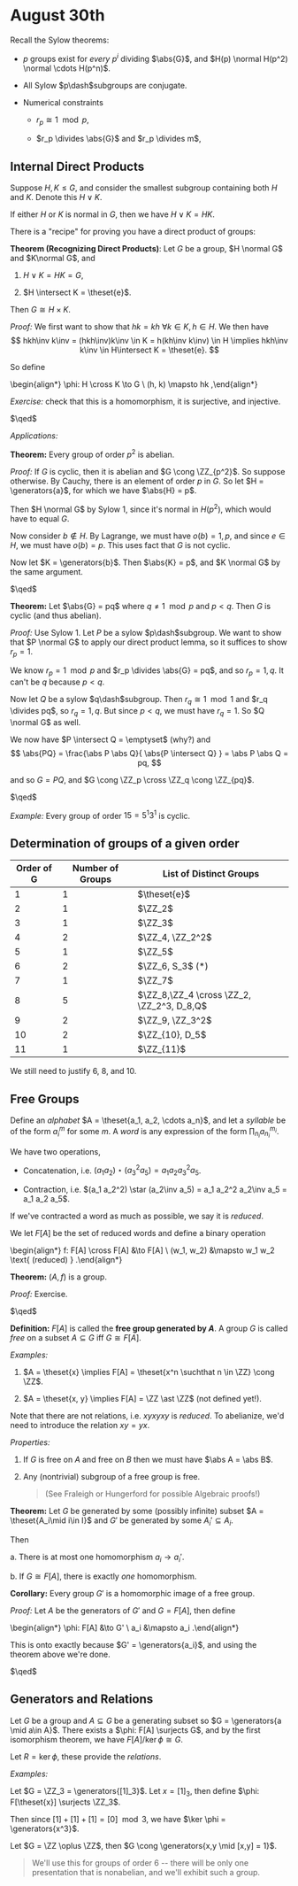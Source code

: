 # August 30th

Recall the Sylow theorems:

- $p$ groups exist for *every* $p^i$ dividing $\abs{G}$, and $H(p) \normal H(p^2) \normal \cdots H(p^n)$.

- All Sylow $p\dash$subgroups are conjugate.

- Numerical constraints

  - $r_p \cong 1 \mod p$,

  - $r_p \divides \abs{G}$ and $r_p \divides m$,

## Internal Direct Products

Suppose $H, K \leq G$, and consider the smallest subgroup containing both $H$ and $K$.
Denote this $H \vee K$.

If either $H$ or $K$ is normal in $G$, then we have $H\vee K = HK$.

There is a "recipe" for proving you have a direct product of groups:

**Theorem (Recognizing Direct Products)**:
Let $G$ be a group, $H \normal G$ and $K\normal G$, and

1. $H\vee K = HK = G$,

2. $H \intersect K = \theset{e}$.

Then $G \cong H \times K$.

*Proof:*
We first want to show that $hk = kh ~\forall k\in K, h\in H$.
We then have
$$
hkh\inv k\inv = (hkh\inv)k\inv \in K = h(kh\inv k\inv) \in H \implies hkh\inv k\inv \in H\intersect K = \theset{e}.
$$

So define

\begin{align*}
\phi: H \cross K \to G \\
(h, k) \mapsto hk
,\end{align*}

*Exercise:* check that this is a homomorphism, it is surjective, and injective.

$\qed$

*Applications:*

**Theorem:**
Every group of order $p^2$ is abelian.

*Proof:*
If $G$ is cyclic, then it is abelian and $G \cong \ZZ_{p^2}$.
So suppose otherwise. By Cauchy, there is an element of order $p$ in $G$.
So let $H = \generators{a}$, for which we have $\abs{H} = p$.

Then $H \normal G$ by Sylow 1, since it's normal in $H(p^2)$, which would have to equal $G$.

Now consider $b\not\in H$. By Lagrange, we must have $o(b) = 1, p$, and since $e\in H$, we must have $o(b) = p$.
This uses fact that $G$ is not cyclic.

Now let $K = \generators{b}$.
Then $\abs{K} = p$, and $K \normal G$ by the same argument.

$\qed$

**Theorem:**
Let $\abs{G} = pq$ where $q\neq 1 \mod p$ and $p < q$.
Then $G$ is cyclic (and thus abelian).

*Proof:*
Use Sylow 1.
Let $P$ be a sylow $p\dash$subgroup.
We want to show that $P \normal G$ to apply our direct product lemma, so it suffices to show $r_p = 1$.

We know $r_p = 1 \mod p$ and $r_p \divides \abs{G} = pq$, and so $r_p = 1,q$. It can't be $q$ because $p < q$.

Now let $Q$ be a sylow $q\dash$subgroup.
Then $r_q \cong 1 \mod 1$ and $r_q \divides pq$, so $r_q = 1, q$.
But since $p< q$, we must have $r_q = 1$. So $Q \normal G$ as well.

We now have $P \intersect Q = \emptyset$ (why?) and
$$
\abs{PQ} = \frac{\abs P \abs Q}{ \abs{P \intersect Q} } = \abs P \abs Q = pq,
$$

and so $G = PQ$, and $G \cong \ZZ_p \cross \ZZ_q \cong \ZZ_{pq}$.

$\qed$

*Example:*
Every group of order $15 = 5^1 3^1$ is cyclic.

## Determination of groups of a given order

| Order of G 	| Number of Groups 	| List of Distinct Groups                    	|
|------------	|------------------	|--------------------------------------------	|
| 1          	| 1                	| $\theset{e}$                               	|
| 2          	| 1                	| $\ZZ_2$                                    	|
| 3          	| 1                	| $\ZZ_3$                                    	|
| 4          	| 2                	| $\ZZ_4, \ZZ_2^2$                           	|
| 5          	| 1                	| $\ZZ_5$                                    	|
| 6          	| 2                	| $\ZZ_6, S_3$ (*)                           	|
| 7          	| 1                	| $\ZZ_7$                                    	|
| 8          	| 5                	| $\ZZ_8,\ZZ_4 \cross \ZZ_2, \ZZ_2^3, D_8,Q$ 	|
| 9          	| 2                	| $\ZZ_9, \ZZ_3^2$                           	|
| 10         	| 2                	| $\ZZ_{10}, D_5$                            	|
| 11         	| 1                	| $\ZZ_{11}$                                 	|

We still need to justify 6, 8, and 10.

## Free Groups

Define an *alphabet* $A = \theset{a_1, a_2, \cdots a_n}$,
and let a *syllable* be of the form $a_i^m$ for some $m$.
A *word* is any expression of the form $\prod_{n_i} a_{n_i}^{m_i}$.

We have two operations,

- Concatenation, i.e. $(a_1 a_2) \star (a_3^2 a_5) = a_1 a_2 a_3^2 a_5$.

- Contraction, i.e. $(a_1 a_2^2) \star (a_2\inv a_5) = a_1 a_2^2 a_2\inv a_5 = a_1 a_2 a_5$.

If we've contracted a word as much as possible, we say it is *reduced*.

We let $F[A]$ be the set of reduced words and define a binary operation

\begin{align*}
f: F[A] \cross F[A] &\to F[A] \\
(w_1, w_2) &\mapsto w_1 w_2 \text{ (reduced) }
.\end{align*}

**Theorem:**
$(A, f)$ is a group.

*Proof:*
Exercise.

$\qed$

**Definition:**
$F[A]$ is called the **free group generated by $A$**.
A group $G$ is called *free* on a subset $A \subseteq G$ iff $G \cong F[A]$.

*Examples:*

1. $A = \theset{x} \implies F[A] = \theset{x^n \suchthat n \in \ZZ} \cong \ZZ$.

2. $A = \theset{x, y} \implies F[A] = \ZZ \ast \ZZ$ (not defined yet!).

Note that there are not relations, i.e. $xyxyxy$ is *reduced*.
To abelianize, we'd need to introduce the relation $xy = yx$.

*Properties:*

1. If $G$ is free on $A$ and free on $B$ then we must have $\abs A = \abs B$.

2. Any (nontrivial) subgroup of a free group is free.

    > (See Fraleigh or Hungerford for possible Algebraic proofs!)

**Theorem:**
Let $G$ be generated by some (possibly infinite) subset $A = \theset{A_i\mid i\in I}$ and $G'$ be generated by some $A_i' \subseteq A_i$.

Then

a. There is at most one homomorphism $a_i \to a_i'$.

b. If $G \cong F[A]$, there is exactly *one* homomorphism.

**Corollary:**
Every group $G'$ is a homomorphic image of a free group.

*Proof:*
Let $A$ be the generators of $G'$ and $G = F[A]$, then define

\begin{align*}
\phi: F[A] &\to G' \\
a_i &\mapsto a_i
.\end{align*}

This is onto exactly because $G' = \generators{a_i}$, and using the theorem above we're done.

$\qed$

## Generators and Relations

Let $G$ be a group and $A \subseteq G$ be a generating subset so $G = \generators{a \mid a\in A}$.
There exists a $\phi: F[A] \surjects G$, and by the first isomorphism theorem, we have $F[A] / \ker \phi \cong G$.

Let $R = \ker \phi$, these provide the *relations*.

*Examples:*

Let $G = \ZZ_3 = \generators{[1]_3}$. Let $x = [1]_3$, then define $\phi: F[\theset{x}] \surjects \ZZ_3$.

Then since $[1] + [1] + [1] = [0] \mod 3$, we have $\ker \phi = \generators{x^3}$.

Let $G = \ZZ \oplus \ZZ$, then $G \cong \generators{x,y \mid [x,y] = 1}$.

> We'll use this for groups of order 6 -- there will be only one presentation that is nonabelian, and we'll exhibit such a group.